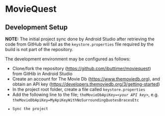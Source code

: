 # MovieQuest #

## Development Setup ##
**NOTE:** The initial project sync done by Android Studio after retrieving the code from GitHub will fail as the <code>keystore.properties</code> file required by the build is not part of the repository.

The development environment may be configured as follows:
* Clone/fork the repository (https://github.com/ibuttimer/moviequest) from GitHib in Android Studio
* Create an account for The Movie Db (https://www.themoviedb.org), and obtain an API key (https://developers.themoviedb.org/3/getting-started)
* In the project root folder, create a file called <code>keystore.properties</code>
* Add the following line to the file; <code>theMovieDbApiKey=*\<your API key\>*</code>, e.g. <code>theMovieDbApiKey=MyApiKeyWithNoSurroundingQuotesBracesEtc</coce>
* Sync the project

